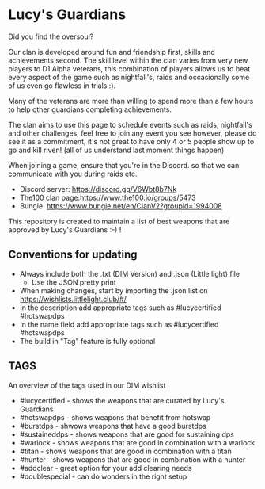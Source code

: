 # Lucy's Guardians
Did you find the oversoul?






Our clan is developed around fun and friendship first, skills and achievements second. The skill level within the clan varies from very new players to D1 Alpha veterans, this combination of players allows us to beat every aspect of the game such as nightfall's, raids and occasionally some of us even go flawless in trials :).

Many of the veterans are more than willing to spend more than a few hours to help other guardians completing achievements.

The clan aims to use this page to schedule events such as raids, nightfall's and other challenges, feel free to join any event you see however, please do see it as a commitment, it's not great to have only 4 or 5 people show up to go and kill riven! (all of us understand last moment things happen)

When joining a game, ensure that you're in the Discord. so that we can communicate with you during raids etc.

- Discord server: https://discord.gg/V6Wbt8b7Nk
- The100 clan page:https://www.the100.io/groups/5473
- Bungie: https://www.bungie.net/en/ClanV2?groupid=1994008

This repository is created to maintain a list of best weapons that are approved by Lucy's Guardians :-) ! 


## Conventions for updating 
- Always include both the .txt (DIM Version) and .json (Little light) file 
  - Use the JSON pretty print
- When making changes, start by importing the .json list on https://wishlists.littlelight.club/#/ 
- In the description add appropriate tags such as #lucycertified #hotswapdps
- In the name field add appropriate tags such as #lucycertified #hotswapdps
- The build in "Tag" feature is fully optional   


## TAGS
An overview of the tags used in our DIM wishlist 
-  #lucycertified - shows the weapons that are curated by Lucy's Guardians 
-  #hotswapdps - shows weapons that benefit from hotswap
-  #burstdps - shwows weapons that have a good burstdps 
-  #sustaineddps - shows weapons that are good for sustaining dps
-  #warlock - shows weapons that are good in combination with a warlock
-  #titan - shows weapons that are good in combination with a titan
-  #hunter - shows weapons that are good in combination with a hunter
-  #addclear - great option for your add clearing needs
-  #doublespecial - can do wonders in the right setup
